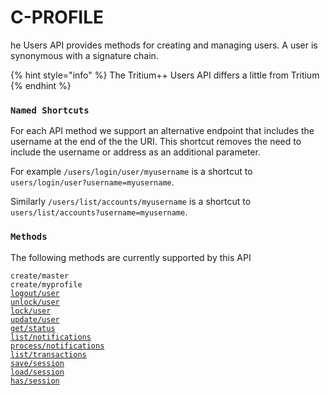 # C-PROFILE

he Users API provides methods for creating and managing users. A user is synonymous with a signature chain.

{% hint style="info" %}
The Tritium++ Users API differs a little from Tritium
{% endhint %}

### `Named Shortcuts`

For each API method we support an alternative endpoint that includes the username at the end of the the URI. This shortcut removes the need to include the username or address as an additional parameter.

For example `/users/login/user/myusername` is a shortcut to `users/login/user?username=myusername`.

Similarly `/users/list/accounts/myusername` is a shortcut to `users/list/accounts?username=myusername`.

### `Methods`

The following methods are currently supported by this API

`create/master`\
`create/myprofile`\
[`logout/user`](c-profile.md#logout-user)\
[`unlock/user`](c-profile.md#unlock-user)\
[`lock/user`](c-profile.md#lock-user)\
[`update/user`](c-profile.md#update-user)\
[`get/status`](c-profile.md#get-status)\
[`list/notifications`](c-profile.md#list-notifications)\
[`process/notifications`](c-profile.md#process-notifications)\
[`list/transactions`](c-profile.md#list-transactions)\
[`save/session`](c-profile.md#save-session)\
[`load/session`](c-profile.md#load-session)\
[`has/session`](c-profile.md#has-session)
